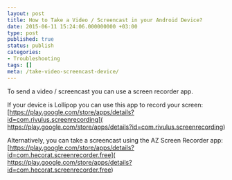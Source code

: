 ```yaml
---
layout: post
title: How to Take a Video / Screencast in your Android Device?
date: 2015-06-11 15:24:06.000000000 +03:00
type: post
published: true
status: publish
categories:
- Troubleshooting
tags: []
meta: /take-video-screencast-device/
---
```


To send a video / screencast you can use a screen recorder app.

If your device is Lollipop you can use this app to record your screen:
[https://play.google.com/store/apps/details?id=com.rivulus.screenrecording]( https://play.google.com/store/apps/details?id=com.rivulus.screenrecording)

Alternatively, you can take a screencast using the AZ Screen Recorder app:
[https://play.google.com/store/apps/details?id=com.hecorat.screenrecorder.free]( https://play.google.com/store/apps/details?id=com.hecorat.screenrecorder.free)